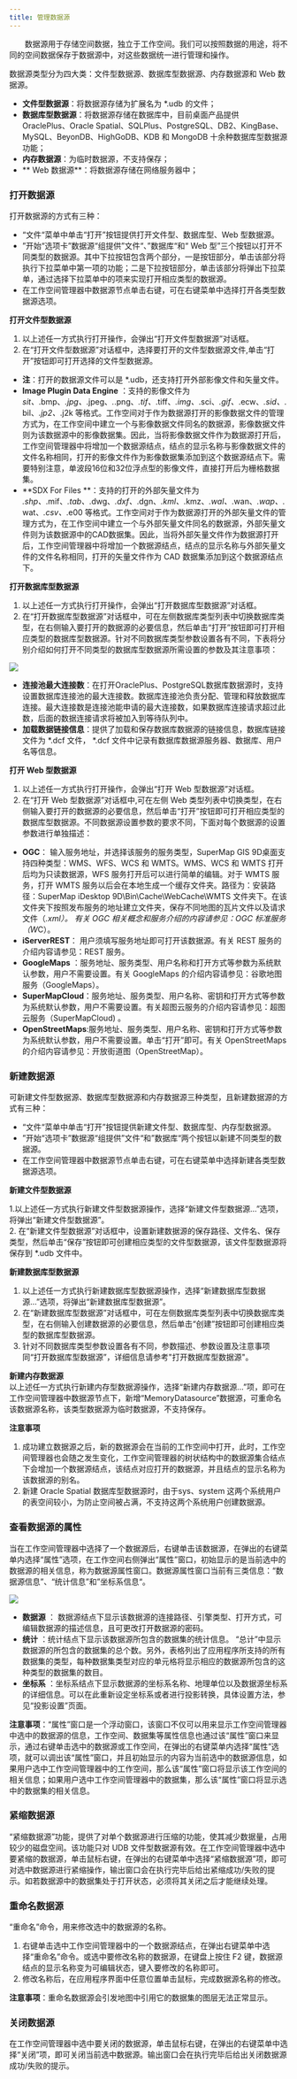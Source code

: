 ```yaml
---
title: 管理数据源
---
```



　　数据源用于存储空间数据，独立于工作空间。我们可以按照数据的用途，将不同的空间数据保存于数据源中，对这些数据统一进行管理和操作。


数据源类型分为四大类：文件型数据源、数据库型数据源、内存数据源和 Web 数据源。  
    
* **文件型数据源**：将数据源存储为扩展名为 *.udb 的文件；   
* **数据库型数据源**：将数据源存储在数据库中，目前桌面产品提供 OraclePlus、Oracle Spatial、SQLPlus、PostgreSQL、DB2、KingBase、MySQL、BeyonDB、HighGoDB、KDB 和 MongoDB 十余种数据库型数据源功能；  
* **内存数据源**：为临时数据源，不支持保存；   
* ** Web 数据源**：将数据源存储在网络服务器中；


### 打开数据源

打开数据源的方式有三种：  
  
+   “文件“菜单中单击“打开”按钮提供打开文件型、数据库型、Web 型数据源。   
+   ”开始“选项卡”数据源“组提供”文件“、”数据库“和“ Web 型”三个按钮以打开不同类型的数据源。其中下拉按钮包含两个部分，一是按钮部分，单击该部分将执行下拉菜单中第一项的功能；二是下拉按钮部分，单击该部分将弹出下拉菜单，通过选择下拉菜单中的项来实现打开相应类型的数据源。  
+    在工作空间管理器中数据源节点单击右键，可在右键菜单中选择打开各类型数据源选项。    
   
**打开文件型数据源**       
1. 以上述任一方式执行打开操作，会弹出“打开文件型数据源”对话框。  
2. 在“打开文件型数据源”对话框中，选择要打开的文件型数据源文件,单击“打开”按钮即可打开选择的文件型数据源。    
  
-  **注**：打开的数据源文件可以是 *.udb，还支持打开外部影像文件和矢量文件。    
-  **Image Plugin Data Engine** ：支持的影像文件为*sit、*.bmp、*.jpg、*.jpeg、*.*.png、*.tif、*.tiff、*.img、*.sci、*.gif、*.ecw、*.sid、*.bil、*.jp2、*.j2k 等格式。工作空间对于作为数据源打开的影像数据文件的管理方式为，在工作空间中建立一个与影像数据文件同名的数据源，影像数据文件则为该数据源中的影像数据集。因此，当将影像数据文件作为数据源打开后，工作空间管理器中将增加一个数据源结点，结点的显示名称与影像数据文件的文件名称相同，打开的影像文件作为影像数据集添加到这个数据源结点下。需要特别注意，单波段16位和32位浮点型的影像文件，直接打开后为栅格数据集。    
-  **SDX For Files **：支持的打开的外部矢量文件为 *.shp、*.mif、*.tab、*.dwg、*.dxf、*.dgn、*.kml、*.kmz、*.wal、*.wan、*.wap、*.wat、*.csv、*.e00 等格式。工作空间对于作为数据源打开的外部矢量文件的管理方式为，在工作空间中建立一个与外部矢量文件同名的数据源，外部矢量文件则为该数据源中的CAD数据集。因此，当将外部矢量文件作为数据源打开后，工作空间管理器中将增加一个数据源结点，结点的显示名称与外部矢量文件的文件名称相同，打开的矢量文件作为 CAD 数据集添加到这个数据源结点下。 
 

   
**打开数据库型数据源**       
1. 以上述任一方式执行打开操作，会弹出“打开数据库型数据源”对话框。  
2. 在“打开数据库型数据源”对话框中，可在左侧数据库类型列表中切换数据库类型，在右侧输入要打开的数据源的必要信息，然后单击“打开”按钮即可打开相应类型的数据库型数据源。针对不同数据库类型参数设置各有不同，下表将分别介绍如何打开不同类型的数据库型数据源所需设置的参数及其注意事项：

  ![](img/DatabaseSettings.png)    
  
-  **连接池最大连接数**：在打开OraclePlus、PostgreSQL数据库数据源时，支持设置数据库连接池的最大连接数。数据库连接池负责分配、管理和释放数据库连接。最大连接数是连接池能申请的最大连接数，如果数据库连接请求超过此数，后面的数据连接请求将被加入到等待队列中。  
-  **加载数据链接信息**：提供了加载和保存数据库数据源的链接信息，数据库链接文件为 *.dcf 文件， *.dcf 文件中记录有数据库数据源服务器、数据库、用户名等信息。  
  
 **打开 Web 型数据源**       
1. 以上述任一方式执行打开操作，会弹出“打开 Web 型数据源”对话框。  
2. 在“打开 Web 型数据源”对话框中,可在左侧 Web 类型列表中切换类型，在右侧输入要打开的数据源的必要信息，然后单击“打开”按钮即可打开相应类型的数据库型数据源。不同数据源设置参数的要求不同，下面对每个数据源的设置参数进行单独描述：  
  
- **OGC**： 输入服务地址，并选择该服务的服务类型，SuperMap GIS 9D桌面支持四种类型：WMS、WFS、WCS 和 WMTS。WMS、WCS 和 WMTS 打开后均为只读数据源，WFS 服务打开后可以进行简单的编辑。对于 WMTS 服务，打开 WMTS 服务以后会在本地生成一个缓存文件夹。路径为：安装路径：SuperMap iDesktop 9D\Bin\Cache\WebCache\WMTS 文件夹下。在该文件夹下按照发布服务的地址建立文件夹，保存不同地图的瓦片文件以及请求文件（*.xml）。 有关 OGC 相关概念和服务介绍的内容请参见：OGC 标准服务（W*C）。  
- **iServerREST**： 用户须填写服务地址即可打开该数据源。有关 REST 服务的介绍内容请参见：REST 服务。   
- **GoogleMaps** ：服务地址、服务类型、用户名称和打开方式等参数为系统默认参数，用户不需要设置。有关 GoogleMaps 的介绍内容请参见：谷歌地图服务（GoogleMaps）。  
-  **SuperMapCloud**：服务地址、服务类型、用户名称、密钥和打开方式等参数为系统默认参数，用户不需要设置。有关超图云服务的介绍内容请参见：超图云服务（SuperMapCloud) 。  
-  **OpenStreetMaps**:服务地址、服务类型、用户名称、密钥和打开方式等参数为系统默认参数，用户不需要设置。单击“打开”即可。有关 OpenStreetMaps 的介绍内容请参见：开放街道图（OpenStreetMap）。 


### 新建数据源  
  
可新建文件型数据源、数据库型数据源和内存数据源三种类型，且新建数据源的方式有三种：  
  
+   “文件“菜单中单击“打开”按钮提供新建文件型、数据库型、内存型数据源。   
+   ”开始“选项卡”数据源“组提供”文件“和”数据库“两个按钮以新建不同类型的数据源。  
+    在工作空间管理器中数据源节点单击右键，可在右键菜单中选择新建各类型数据源选项。   
  
**新建文件型数据源**  

1.以上述任一方式执行新建文件型数据源操作，选择“新建文件型数据源…”选项，将弹出“新建文件型数据源”。  
2. 在“新建文件型数据源”对话框中，设置新建数据源的保存路径、文件名、保存类型，然后单击“保存”按钮即可创建相应类型的文件型数据源，该文件型数据源将保存到 *.udb 文件中。  
  
**新建数据库型数据源**  
1. 以上述任一方式执行新建数据库型数据源操作，选择“新建数据库型数据源…”选项，将弹出“新建数据库型数据源”。  
2. 在“新建数据库型数据源”对话框中，可在左侧数据库类型列表中切换数据库类型，在右侧输入创建数据源的必要信息，然后单击“创建”按钮即可创建相应类型的数据库型数据源。   
3. 针对不同数据库类型参数设置各有不同，参数描述、参数设置及注意事项同“打开数据库型数据源”，详细信息请参考"打开数据库型数据源"。  

**新建内存数据源**  
 以上述任一方式执行新建内存型数据源操作，选择“新建内存数据源...”项，即可在工作空间管理器中数据源节点下，新增“MemoryDatasource”数据源，可重命名该数据源名称，该类型数据源为临时数据源，不支持保存。  
  
**注意事项**    
1. 成功建立数据源之后，新的数据源会在当前的工作空间中打开，此时，工作空间管理器也会随之发生变化，工作空间管理器的树状结构中的数据源集合结点下会增加一个数据源结点，该结点对应打开的数据源，并且结点的显示名称为该数据源的别名。  
2. 新建 Oracle Spatial 数据库型数据源时，由于sys、system 这两个系统用户的表空间较小，为防止空间被占满，不支持这两个系统用户创建数据源。

### 查看数据源的属性 

当在工作空间管理器中选择了一个数据源后，右键单击该数据源，在弹出的右键菜单内选择“属性”选项，在工作空间右侧弹出“属性”窗口，初始显示的是当前选中的数据源的相关信息，称为数据源属性窗口。数据源属性窗口当前有三类信息：“数据源信息”、“统计信息”和”坐标系信息“。    

  ![](img/Propertise.png)    
    
+   **数据源** ： 数据源结点下显示该数据源的连接路径、引擎类型、打开方式，可编辑数据源的描述信息，且可更改打开数据源的密码。
+   **统计**  ：统计结点下显示该数据源所包含的数据集的统计信息。 “总计”中显示数据源的所包含的数据集的总个数。另外，表格列出了应用程序所支持的所有数据集的类型，每种数据集类型对应的单元格将显示相应的数据源所包含的这种类型的数据集的数目。
+   **坐标系** ：坐标系结点下显示数据源的坐标系名称、地理单位以及数据源坐标系的详细信息。可以在此重新设定坐标系或者进行投影转换，具体设置方法，参见“投影设置”页面。 


**注意事项**：“属性”窗口是一个浮动窗口，该窗口不仅可以用来显示工作空间管理器中选中的数据源的信息，工作空间、数据集等属性信息也通过该“属性”窗口来显示，通过右键单击选中的数据源或工作空间，在弹出的右键菜单内选择“属性”选项，就可以调出该“属性”窗口，并且初始显示的内容为当前选中的数据源信息，如果用户选中工作空间管理器中的工作空间，那么该“属性”窗口将显示该工作空间的相关信息；如果用户选中工作空间管理器中的数据集，那么该“属性”窗口将显示选中的数据集的相关信息。  
  
### 紧缩数据源    
“紧缩数据源”功能，提供了对单个数据源进行压缩的功能，使其减少数据量，占用较少的磁盘空间。该功能只对 UDB 文件型数据源有效。在工作空间管理器中选中要紧缩的数据源，单击鼠标右键，在弹出的右键菜单中选择“紧缩数据源”项，即可对选中数据源进行紧缩操作，输出窗口会在执行完毕后给出紧缩成功/失败的提示。如若数据源中的数据集处于打开状态，必须将其关闭之后才能继续处理。

### 重命名数据源  
“重命名”命令，用来修改选中的数据源的名称。  
1. 右键单击选中工作空间管理器中的一个数据源结点，在弹出右键菜单中选择“重命名”命令。或选中要修改名称的数据源，在键盘上按住 F2 键，数据源结点的显示名称变为可编辑状态，键入要修改的名称即可。   
2. 修改名称后，在应用程序界面中任意位置单击鼠标，完成数据源名称的修改。  

**注意事项**：重命名数据源会引发地图中引用它的数据集的图层无法正常显示。  
  
### 关闭数据源  
在工作空间管理器中选中要关闭的数据源，单击鼠标右键，在弹出的右键菜单中选择“关闭”项，即可关闭当前选中数据源。输出窗口会在执行完毕后给出关闭数据源成功/失败的提示。






  












